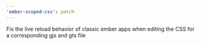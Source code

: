 ```yaml
---
'ember-scoped-css': patch
---
```


Fix the live reload behavior of classic ember apps when editing the CSS for a corresponding gjs and gts file
